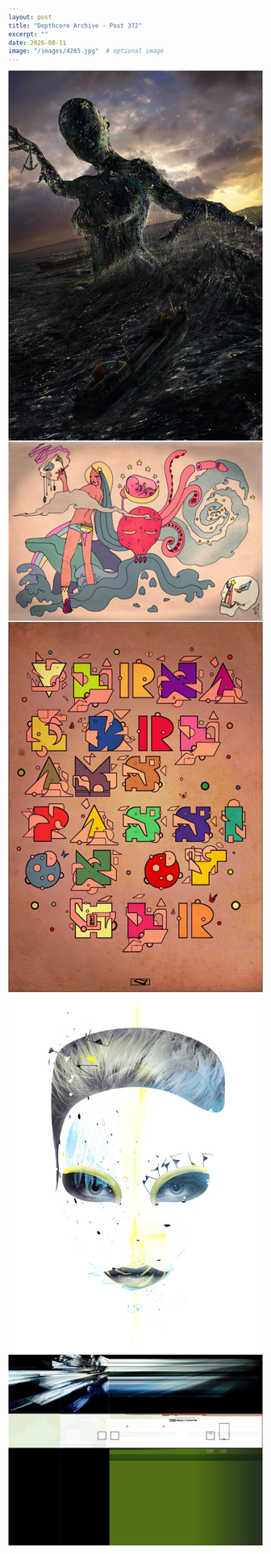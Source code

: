 ```yaml
---
layout: post
title: "Depthcore Archive - Post 372"
excerpt: ""
date: 2026-08-11
image: "/images/4265.jpg"  # optional image
---
```


<img src="/images/4265.jpg">
<img src="/images/4266.jpg" alt="4266.jpg"/>
<img src="/images/4268.jpg" alt="4268.jpg"/>
<img src="/images/4269.jpg" alt="4269.jpg"/>
<img src="/images/427.jpg" alt="427.jpg"/>

